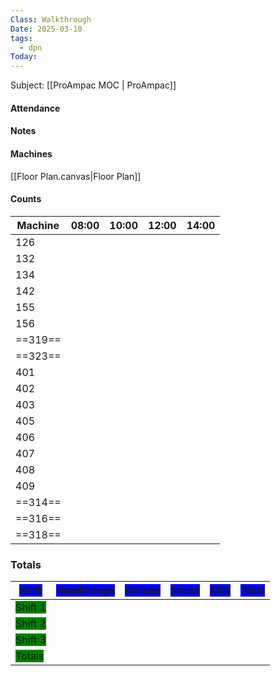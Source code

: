 ```yaml
---
Class: Walkthrough
Date: 2025-03-10
tags:
  - dpn
Today:
---
```

Subject: [[ProAmpac MOC | ProAmpac]]

#### Attendance

#### Notes

#### Machines

[[Floor Plan.canvas|Floor Plan]]

#### Counts

| Machine | 08:00 | 10:00 | 12:00 | 14:00 |
| ------- | ----- | ----- | ----- | ----- |
| 126     |       |       |       |       |
| 132     |       |       |       |       |
| 134     |       |       |       |       |
| 142     |       |       |       |       |
| 155     |       |       |       |       |
| 156     |       |       |       |       |
| ==319== |       |       |       |       |
| ==323== |       |       |       |       |
| 401     |       |       |       |       |
| 402     |       |       |       |       |
| 403     |       |       |       |       |
| 405     |       |       |       |       |
| 406     |       |       |       |       |
| 407     |       |       |       |       |
| 408     |       |       |       |       |
| 409     |       |       |       |       |
| ==314== |       |       |       |       |
| ==316== |       |       |       |       |
| ==318== |       |       |       |       |
### Totals
| <span style="background-color: blue;">Shift</span>    | <span style="background-color: blue;">Handlebags</span> | <span style="background-color: blue;">Garbax</span> | <span style="background-color: blue;">Sacks</span> | <span style="background-color: blue;">SOS</span> | <span style="background-color: blue;">Total</span> |
| ----------------------------------------------------- | ------------------------------------------------------- | --------------------------------------------------- | -------------------------------------------------- | ------------------------------------------------ | -------------------------------------------------- |
| <span style="background-color: green;">Shift 1</span> |                                                         |                                                     |                                                    |                                                  |                                                    |
| <span style="background-color: green;">Shift 2</span> |                                                         |                                                     |                                                    |                                                  |                                                    |
| <span style="background-color: green;">Shift 3</span> |                                                         |                                                     |                                                    |                                                  |                                                    |
| <span style="background-color: green;">Totals</span>  |                                                         |                                                     |                                                    |                                                  |                                                    |



